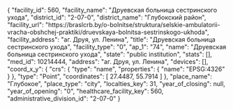 {
    "facility_id": 560,
    "facility_name": "Друевская больница сестринского ухода",
    "district_id": "2-07-0",
    "district_name": "Глубокский район",
    "facility_url": "https:\/\/braslcrb.by\/o-bolnitse\/struktura\/selskie-ambulatorii-vracha-obshchej-praktiki\/druevskaya-bolnitsa-sestrinskogo-ukhoda",
    "facility_address": "аг. Друя, ул. Ленина",
    "title": "Друевская больница сестринского ухода",
    "facility_type": "0",
    "ap_1": "74",
    "name": "Друевская больница сестринского ухода",
    "state": "public institution",
    "stats": [],
    "med_id": 10214444,
    "address": "аг. Друя, ул. Ленина",
    "devices": [],
    "coord_x_y": {
        "crs": {
            "type": "name",
            "properties": {
                "name": "EPSG:4326"
            }
        },
        "type": "Point",
        "coordinates": [
            27.4487,
            55.7914
        ]
    },
    "place_name": "Глубокое",
    "place_type": "city",
    "localties_key": 31,
    "year_of_closing": null,
    "year_of_opening": "0",
    "healthcare_facility_key": 560,
    "administrative_division_id": "2-07-0"
}